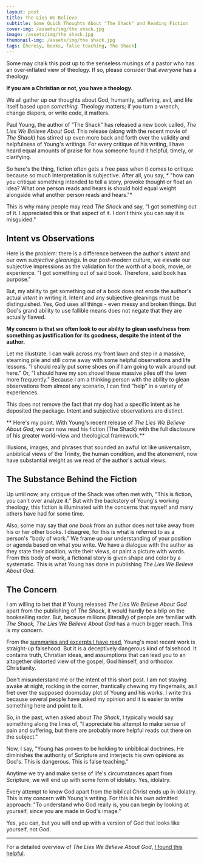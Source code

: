 ```yaml
---
layout: post
title: The Lies We Believe
subtitle: Some Quick Thoughts About "The Shack" and Reading Fiction
cover-img: /assets/img/the shack.jpg
image: /assets/img/the shack.jpg
thumbnail-img: /assets/img/the shack.jpg
tags: [heresy, books, false teaching, The Shack]
---
```


Some may chalk this post up to the senseless musings of a pastor who has an over-inflated view of theology. If so, please consider that *everyone* has a theology. 

**If you are a Christian or not, you have a theology.** 

We all gather up our thoughts about God, humanity, suffering, evil, and life itself based upon *something*. Theology matters; if you turn a wrench, change diapers, or write code, it matters.   

Paul Young, the author of "The Shack" has released a new book called, *The Lies We Believe About God.* This release (along with the recent movie of *The Shack*) has stirred up even more back and forth over the validity and helpfulness of Young's writings. For every critique of his writing, I have heard equal amounts of praise for how someone found it helpful, timely, or clarifying.

So here's the thing, fiction often gets a free pass when it comes to critique because so much interpretation is subjective. After all, you say, * "how can you critique something intended to tell a story, provoke thought or float an idea? What one person reads and hears is should hold equal weight alongside what another person reads and hears."* 

This is why many people may read *The Shack* and say, "I got something out of it. I appreciated this or that aspect of it. I don't think you can say it is misguided."

## Intent vs Observations
Here is the problem: there is a difference between the author's *intent* and our own *subjective gleanings.* In our post-modern culture, we elevate our subjective impressions as the validation for the worth of a book, movie, or experience. "I got something out of said book. Therefore, said book has purpose." 

But, my ability to get something out of a book does not erode the author's actual *intent* in writing it. Intent and any subjective gleanings must be distinguished. Yes, God uses all things - even messy and broken things.  But God's grand ability to use fallible means does not negate that they are actually flawed. 

**My concern is that we often look to our ability to glean usefulness from something as justification for its goodness, despite the intent of the author.**

Let me illustrate. I can walk across my front lawn and step in a massive, steaming pile and still come away with some helpful observations and life lessons. "I should really put some shoes on if I am going to walk around out here." Or, "I should have my son shovel these massive piles off the lawn more frequently." Because I am a thinking person with the ability to glean observations from almost any scenario, I can find "help" in a variety of experiences. 

This does not remove the fact that my dog had a specific intent as he deposited the package. Intent and subjective observations are distinct.  

** Here's my point. With Young's recent release of *The Lies We Believe About God*, we can now read his fiction (The Shack) with the full disclosure of his greater world-view and theological framework.** 

Illusions, images, and phrases that sounded an awful lot like universalism, unbiblical views of the Trinity, the human condition, and the atonement, now have substantial weight as we read of the author's actual views.

## The Substance Behind the Fiction
Up until now, any critique of the Shack was often met with, "This is fiction, you can't over analyze it." But with the backstory of Young's working theology, this fiction is illuminated with the concerns that myself and many others have had for some time.

Also, some may say that *one book* from an author does not take away from his or her other books. I disagree, for this is what is referred to as a person's "body of work." We frame up our understanding of your position or agenda based on what you write. We have a dialogue with the author as they state their position, write their views, or paint a picture with words. From this body of work, a fictional story is given shape and color by a systematic. This is what Young has done in publishing *The Lies We Believe About God.*

## The Concern
I am willing to bet that if Young released *The Lies We Believe About God* apart from the publishing of *The Shack*, it would hardly be a blip on the bookselling radar. But, because millions (literally) of people are familiar with *The Shack,* *The Lies We Believe About God* has a much bigger reach. This is my concern. 

From the [summaries and excerpts I have read](http://bit.ly/2lIUdTp), Young's most recent work is straight-up falsehood. But it is a deceptively dangerous kind of falsehood. It contains truth, Christian ideas, and assumptions that can lead you to an altogether distorted view of the gospel, God himself, and orthodox Christianity. 

Don't misunderstand me or the intent of this short post. I am not staying awake at night, rocking in the corner, frantically chewing my fingernails, as I fret over the supposed doomsday plot of Young and his works. I write this because several people have asked my opinion and it is easier to write something here and point to it. 

So, in the past, when asked about *The Shack*, I typically would say something along the lines of, "I appreciate his attempt to make sense of pain and suffering, but there are probably more helpful reads out there on the subject." 

Now, I say, "Young has proven to be holding to unbiblical doctrines. He diminishes the authority of Scripture and interjects his own opinions as God's. This is dangerous. This is false teaching."

Anytime we try and make sense of life's circumstances apart from Scripture, we will end up with some form of idolatry. Yes, idolatry. 

Every attempt to know God apart from the biblical Christ ends up in idolatry. This is my concern with Young's writing. For this is his own admitted approach: "To understand who God really is, you can begin by looking at yourself, since you are made in God's image." 

Yes, you can, but you will end up with a version of God that looks like yourself, not God.


---

For a detailed overview of *The Lies We Believe About God*, [I found this helpful](http://bit.ly/2lIUdTp).